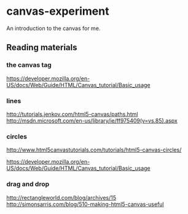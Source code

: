 canvas-experiment
=================

An introduction to the canvas for me.

## Reading materials

### the canvas tag
https://developer.mozilla.org/en-US/docs/Web/Guide/HTML/Canvas_tutorial/Basic_usage

### lines
http://tutorials.jenkov.com/html5-canvas/paths.html
http://msdn.microsoft.com/en-us/library/ie/ff975409(v=vs.85).aspx

### circles
http://www.html5canvastutorials.com/tutorials/html5-canvas-circles/

https://developer.mozilla.org/en-US/docs/Web/Guide/HTML/Canvas_tutorial/Basic_usage

### drag and drop
http://rectangleworld.com/blog/archives/15
http://simonsarris.com/blog/510-making-html5-canvas-useful
